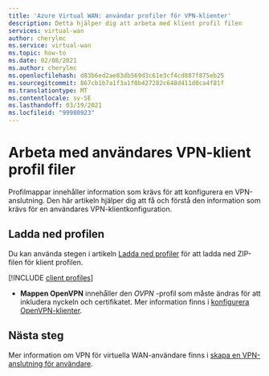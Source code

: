 ```yaml
---
title: 'Azure Virtual WAN: användar profiler för VPN-klienter'
description: Detta hjälper dig att arbeta med klient profil filen
services: virtual-wan
author: cherylmc
ms.service: virtual-wan
ms.topic: how-to
ms.date: 02/08/2021
ms.author: cherylmc
ms.openlocfilehash: d83b6ed2ae83db569d3c61e3cf4cd887f875eb25
ms.sourcegitcommit: 867cb1b7a1f3a1f0b427282c648d411d0ca4f81f
ms.translationtype: MT
ms.contentlocale: sv-SE
ms.lasthandoff: 03/19/2021
ms.locfileid: "99980923"
---
```

# <a name="working-with-user-vpn-client-profile-files"></a>Arbeta med användares VPN-klient profil filer

Profilmappar innehåller information som krävs för att konfigurera en VPN-anslutning. Den här artikeln hjälper dig att få och förstå den information som krävs för en användares VPN-klientkonfiguration.

## <a name="download-the-profile"></a>Ladda ned profilen

Du kan använda stegen i artikeln [Ladda ned profiler](global-hub-profile.md) för att ladda ned ZIP-filen för klient profilen.

[!INCLUDE [client profiles](../../includes/vpn-gateway-vwan-vpn-profile-download.md)]

* **Mappen OpenVPN** innehåller den *OVPN* -profil som måste ändras för att inkludera nyckeln och certifikatet. Mer information finns i [konfigurera OpenVPN-klienter](../virtual-wan/howto-openvpn-clients.md#windows).

## <a name="next-steps"></a>Nästa steg

Mer information om VPN för virtuella WAN-användare finns i [skapa en VPN-anslutning för användare](virtual-wan-point-to-site-portal.md).
